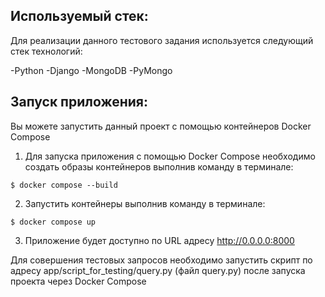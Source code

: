 ## Используемый стек:
Для реализации данного тестового задания используется следующий стек технологий:

-Python
-Django
-MongoDB
-PyMongo

## Запуск приложения:
Вы можете запустить данный проект с помощью контейнеров Docker Compose
1.  Для запуска приложения с помощью Docker Compose необходимо создать образы контейнеров выполнив команду в терминале:
```commandline
$ docker compose --build
```
2. Запустить контейнеры выполнив команду в терминале:
```commandline
$ docker compose up
```
3. Приложение будет доступно по URL адресу http://0.0.0.0:8000

Для совершения тестовых запросов необходимо запустить скрипт по адресу app/script_for_testing/query.py (файл query.py) после запуска проекта через Docker Compose